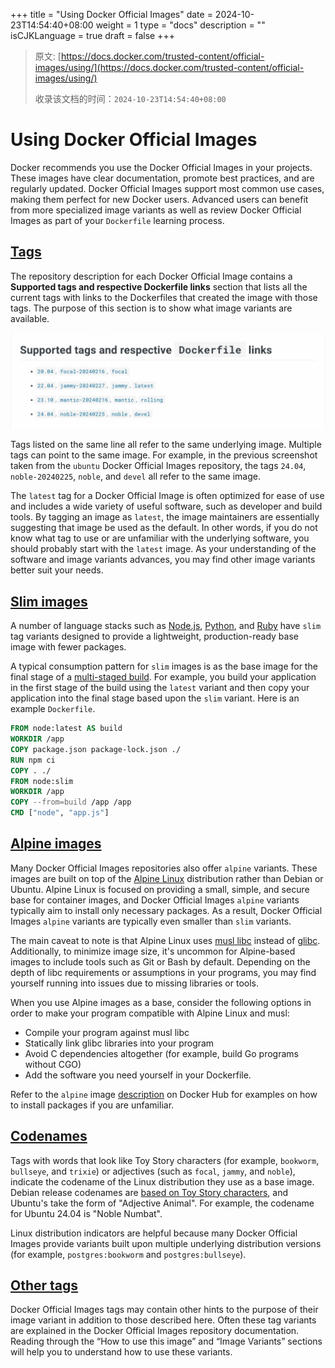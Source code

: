 +++
title = "Using Docker Official Images"
date = 2024-10-23T14:54:40+08:00
weight = 1
type = "docs"
description = ""
isCJKLanguage = true
draft = false
+++

> 原文: [https://docs.docker.com/trusted-content/official-images/using/](https://docs.docker.com/trusted-content/official-images/using/)
>
> 收录该文档的时间：`2024-10-23T14:54:40+08:00`

# Using Docker Official Images

Docker recommends you use the Docker Official Images in your projects. These images have clear documentation, promote best practices, and are regularly updated. Docker Official Images support most common use cases, making them perfect for new Docker users. Advanced users can benefit from more specialized image variants as well as review Docker Official Images as part of your `Dockerfile` learning process.

## [Tags](https://docs.docker.com/trusted-content/official-images/using/#tags)

The repository description for each Docker Official Image contains a **Supported tags and respective Dockerfile links** section that lists all the current tags with links to the Dockerfiles that created the image with those tags. The purpose of this section is to show what image variants are available.

![Example: supported tags for Ubuntu](UsingDockerOfficialImages_img/supported_tags.webp)

Tags listed on the same line all refer to the same underlying image. Multiple tags can point to the same image. For example, in the previous screenshot taken from the `ubuntu` Docker Official Images repository, the tags `24.04`, `noble-20240225`, `noble`, and `devel` all refer to the same image.

The `latest` tag for a Docker Official Image is often optimized for ease of use and includes a wide variety of useful software, such as developer and build tools. By tagging an image as `latest`, the image maintainers are essentially suggesting that image be used as the default. In other words, if you do not know what tag to use or are unfamiliar with the underlying software, you should probably start with the `latest` image. As your understanding of the software and image variants advances, you may find other image variants better suit your needs.

## [Slim images](https://docs.docker.com/trusted-content/official-images/using/#slim-images)

A number of language stacks such as [Node.js](https://hub.docker.com/_/node/), [Python](https://hub.docker.com/_/python/), and [Ruby](https://hub.docker.com/_/ruby/) have `slim` tag variants designed to provide a lightweight, production-ready base image with fewer packages.

A typical consumption pattern for `slim` images is as the base image for the final stage of a [multi-staged build](https://docs.docker.com/build/building/multi-stage/). For example, you build your application in the first stage of the build using the `latest` variant and then copy your application into the final stage based upon the `slim` variant. Here is an example `Dockerfile`.



```dockerfile
FROM node:latest AS build
WORKDIR /app
COPY package.json package-lock.json ./
RUN npm ci
COPY . ./
FROM node:slim
WORKDIR /app
COPY --from=build /app /app
CMD ["node", "app.js"]
```

## [Alpine images](https://docs.docker.com/trusted-content/official-images/using/#alpine-images)

Many Docker Official Images repositories also offer `alpine` variants. These images are built on top of the [Alpine Linux](https://www.alpinelinux.org/) distribution rather than Debian or Ubuntu. Alpine Linux is focused on providing a small, simple, and secure base for container images, and Docker Official Images `alpine` variants typically aim to install only necessary packages. As a result, Docker Official Images `alpine` variants are typically even smaller than `slim` variants.

The main caveat to note is that Alpine Linux uses [musl libc](https://musl.libc.org/) instead of [glibc](https://www.gnu.org/software/libc/). Additionally, to minimize image size, it's uncommon for Alpine-based images to include tools such as Git or Bash by default. Depending on the depth of libc requirements or assumptions in your programs, you may find yourself running into issues due to missing libraries or tools.

When you use Alpine images as a base, consider the following options in order to make your program compatible with Alpine Linux and musl:

- Compile your program against musl libc
- Statically link glibc libraries into your program
- Avoid C dependencies altogether (for example, build Go programs without CGO)
- Add the software you need yourself in your Dockerfile.

Refer to the `alpine` image [description](https://hub.docker.com/_/alpine) on Docker Hub for examples on how to install packages if you are unfamiliar.

## [Codenames](https://docs.docker.com/trusted-content/official-images/using/#codenames)

Tags with words that look like Toy Story characters (for example, `bookworm`, `bullseye`, and `trixie`) or adjectives (such as `focal`, `jammy`, and `noble`), indicate the codename of the Linux distribution they use as a base image. Debian release codenames are [based on Toy Story characters](https://en.wikipedia.org/wiki/Debian_version_history#Naming_convention), and Ubuntu's take the form of "Adjective Animal". For example, the codename for Ubuntu 24.04 is "Noble Numbat".

Linux distribution indicators are helpful because many Docker Official Images provide variants built upon multiple underlying distribution versions (for example, `postgres:bookworm` and `postgres:bullseye`).

## [Other tags](https://docs.docker.com/trusted-content/official-images/using/#other-tags)

Docker Official Images tags may contain other hints to the purpose of their image variant in addition to those described here. Often these tag variants are explained in the Docker Official Images repository documentation. Reading through the “How to use this image” and “Image Variants” sections will help you to understand how to use these variants.
